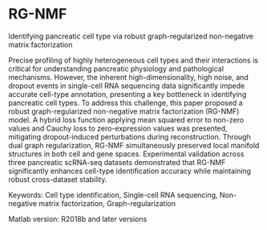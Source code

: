 # RG-NMF
Identifying pancreatic cell type via robust graph-regularized non-negative matrix factorization


Precise profiling of highly heterogeneous cell types and their interactions is critical for understanding pancreatic physiology and pathological mechanisms. However, the inherent high-dimensionality, high noise, and dropout events in single-cell RNA sequencing data significantly impede accurate cell-type annotation, presenting a key bottleneck in identifying pancreatic cell types. To address this challenge, this paper proposed a robust graph-regularized non-negative matrix factorization (RG-NMF) model. A hybrid loss function applying mean squared error to non-zero values and Cauchy loss to zero-expression values was presented, mitigating dropout-induced perturbations during reconstruction. Through dual graph regularization, RG-NMF simultaneously preserved local manifold structures in both cell and gene spaces. Experimental validation across three pancreatic scRNA-seq datasets demonstrated that RG-NMF significantly enhances cell-type identification accuracy while maintaining robust cross-dataset stability.

Keywords: Cell type identification, Single-cell RNA sequencing, Non-negative matrix factorization, Graph-regularization

Matlab version: R2018b and later versions

